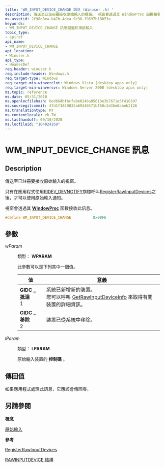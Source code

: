 ```yaml
---
title: 'WM_INPUT_DEVICE_CHANGE 訊息 (Winuser .h) '
description: 傳送至已註冊要接收原始輸入的視窗。 視窗會透過其 WindowProc 函數接收此訊息。
ms.assetid: 2f98d8ea-b47b-4dea-9c38-f9697b18053a
keywords:
- WM_INPUT_DEVICE_CHANGE 訊息鍵盤和滑鼠輸入
topic_type:
- apiref
api_name:
- WM_INPUT_DEVICE_CHANGE
api_location:
- Winuser.h
api_type:
- HeaderDef
req.header: winuser.h
req.include-header: Windows.h
req.target-type: Windows
req.target-min-winverclnt: Windows Vista [desktop apps only]
req.target-min-winversvr: Windows Server 2008 [desktop apps only]
ms.topic: reference
ms.date: 05/31/2018
ms.openlocfilehash: 0edb6dbfbcfa9e024ba85613e3b7671e5f416397
ms.sourcegitcommit: 47d1f3859035a69340571bf50c3d36e0abeb2126
ms.translationtype: MT
ms.contentlocale: zh-TW
ms.lasthandoff: 09/10/2020
ms.locfileid: "104024269"
---
```

# <a name="wm_input_device_change-message"></a>WM_INPUT_DEVICE_CHANGE 訊息

## <a name="description"></a>Description

傳送至已註冊要接收原始輸入的視窗。 

只有在應用程式使用[RIDEV_DEVNOTIFY](/windows/win32/api/winuser/ns-winuser-rawinputdevice)旗標呼叫[RegisterRawInputDevices](/windows/win32/api/winuser/nf-winuser-registerrawinputdevices)之後，才可以使用原始輸入通知。

視窗會透過其 [**WindowProc**](/previous-versions/windows/desktop/legacy/ms633573(v=vs.85)) 函數接收此訊息。

```C++
#define WM_INPUT_DEVICE_CHANGE          0x00FE
```

## <a name="parameters"></a>參數

<dl> <dt>

*wParam*

</dt> <dd>

類型： **WPARAM**

此參數可以是下列其中一個值。

| 值                    | 意義                                    |
|--------------------------|--------------------------------------------|
| **GIDC \_ 抵達** </br>1 | 系統已新增新的裝置。 </br> 您可以呼叫 [GetRawInputDeviceInfo](/windows/win32/api/winuser/nf-winuser-getrawinputdeviceinfoa) 來取得有關裝置的詳細資訊。 |
| **GIDC \_ 移除** </br>2 | 裝置已從系統中移除。 |

</dd> <dt>

*lParam* 

</dt> <dd>

類型： **LPARAM**

原始輸入裝置的 **控制碼** 。

</dd> </dl>

## <a name="return-value"></a>傳回值

如果應用程式處理此訊息，它應該會傳回零。

## <a name="see-also"></a>另請參閱

**概念**

[原始輸入](/windows/desktop/inputdev/raw-input)

**參考**

[RegisterRawInputDevices](/windows/win32/api/winuser/nf-winuser-registerrawinputdevices)

[RAWINPUTDEVICE 結構](/windows/win32/api/winuser/ns-winuser-rawinputdevice)
 

